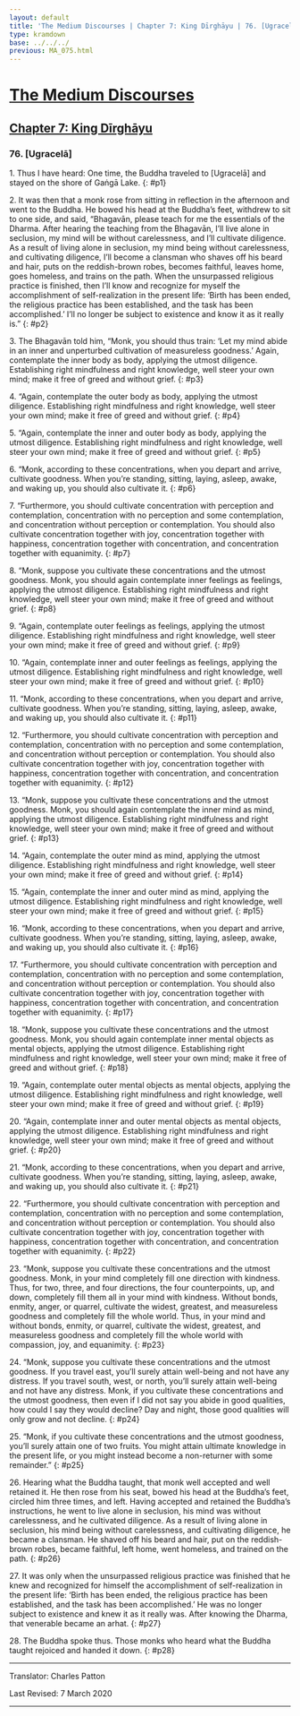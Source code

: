```yaml
---
layout: default
title: 'The Medium Discourses | Chapter 7: King Dīrghāyu | 76. [Ugracelā]'
type: kramdown
base: ../../../
previous: MA_075.html
---
```


# [The Medium Discourses](../../index.html)
## [Chapter 7: King Dīrghāyu](index.html)
### 76. [Ugracelā]

1\. Thus I have heard: One time, the Buddha traveled to [Ugracelā] and stayed on the shore of Gaṅgā Lake.
{: #p1}

2\. It was then that a monk rose from sitting in reflection in the afternoon and went to the Buddha. He bowed his head at the Buddha’s feet, withdrew to sit to one side, and said, “Bhagavān, please teach for me the essentials of the Dharma. After hearing the teaching from the Bhagavān, I’ll live alone in seclusion, my mind will be without carelessness, and I’ll cultivate diligence. As a result of living alone in seclusion, my mind being without carelessness, and cultivating diligence, I’ll become a clansman who shaves off his beard and hair, puts on the reddish-brown robes, becomes faithful, leaves home, goes homeless, and trains on the path. When the unsurpassed religious practice is finished, then I’ll know and recognize for myself the accomplishment of self-realization in the present life: ‘Birth has been ended, the religious practice has been established, and the task has been accomplished.’ I’ll no longer be subject to existence and know it as it really is.”
{: #p2}

3\. The Bhagavān told him, “Monk, you should thus train: ‘Let my mind abide in an inner and unperturbed cultivation of measureless goodness.’ Again, contemplate the inner body as body, applying the utmost diligence. Establishing right mindfulness and right knowledge, well steer your own mind; make it free of greed and without grief.
{: #p3}

4\. “Again, contemplate the outer body as body, applying the utmost diligence. Establishing right mindfulness and right knowledge, well steer your own mind; make it free of greed and without grief.
{: #p4}

5\. “Again, contemplate the inner and outer body as body, applying the utmost diligence. Establishing right mindfulness and right knowledge, well steer your own mind; make it free of greed and without grief.
{: #p5}

6\. “Monk, according to these concentrations, when you depart and arrive, cultivate goodness. When you’re standing, sitting, laying, asleep, awake, and waking up, you should also cultivate it.
{: #p6}

7\. “Furthermore, you should cultivate concentration with perception and contemplation, concentration with no perception and some contemplation, and concentration without perception or contemplation. You should also cultivate concentration together with joy, concentration together with happiness, concentration together with concentration, and concentration together with equanimity.
{: #p7}

8\. “Monk, suppose you cultivate these concentrations and the utmost goodness. Monk, you should again contemplate inner feelings as feelings, applying the utmost diligence. Establishing right mindfulness and right knowledge, well steer your own mind; make it free of greed and without grief.
{: #p8}

9\. “Again, contemplate outer feelings as feelings, applying the utmost diligence. Establishing right mindfulness and right knowledge, well steer your own mind; make it free of greed and without grief.
{: #p9}

10\. “Again, contemplate inner and outer feelings as feelings, applying the utmost diligence. Establishing right mindfulness and right knowledge, well steer your own mind; make it free of greed and without grief.
{: #p10}

11\. “Monk, according to these concentrations, when you depart and arrive, cultivate goodness. When you’re standing, sitting, laying, asleep, awake, and waking up, you should also cultivate it.
{: #p11}

12\. “Furthermore, you should cultivate concentration with perception and contemplation, concentration with no perception and some contemplation, and concentration without perception or contemplation. You should also cultivate concentration together with joy, concentration together with happiness, concentration together with concentration, and concentration together with equanimity.
{: #p12}

13\. “Monk, suppose you cultivate these concentrations and the utmost goodness. Monk, you should again contemplate the inner mind as mind, applying the utmost diligence. Establishing right mindfulness and right knowledge, well steer your own mind; make it free of greed and without grief.
{: #p13}

14\. “Again, contemplate the outer mind as mind, applying the utmost diligence. Establishing right mindfulness and right knowledge, well steer your own mind; make it free of greed and without grief.
{: #p14}

15\. “Again, contemplate the inner and outer mind as mind, applying the utmost diligence. Establishing right mindfulness and right knowledge, well steer your own mind; make it free of greed and without grief.
{: #p15}

16\. “Monk, according to these concentrations, when you depart and arrive, cultivate goodness. When you’re standing, sitting, laying, asleep, awake, and waking up, you should also cultivate it.
{: #p16}

17\. “Furthermore, you should cultivate concentration with perception and contemplation, concentration with no perception and some contemplation, and concentration without perception or contemplation. You should also cultivate concentration together with joy, concentration together with happiness, concentration together with concentration, and concentration together with equanimity.
{: #p17}

18\. “Monk, suppose you cultivate these concentrations and the utmost goodness. Monk, you should again contemplate inner mental objects as mental objects, applying the utmost diligence. Establishing right mindfulness and right knowledge, well steer your own mind; make it free of greed and without grief.
{: #p18}

19\. “Again, contemplate outer mental objects as mental objects, applying the utmost diligence. Establishing right mindfulness and right knowledge, well steer your own mind; make it free of greed and without grief.
{: #p19}

20\. “Again, contemplate inner and outer mental objects as mental objects, applying the utmost diligence. Establishing right mindfulness and right knowledge, well steer your own mind; make it free of greed and without grief.
{: #p20}

21\. “Monk, according to these concentrations, when you depart and arrive, cultivate goodness. When you’re standing, sitting, laying, asleep, awake, and waking up, you should also cultivate it.
{: #p21}

22\. “Furthermore, you should cultivate concentration with perception and contemplation, concentration with no perception and some contemplation, and concentration without perception or contemplation. You should also cultivate concentration together with joy, concentration together with happiness, concentration together with concentration, and concentration together with equanimity.
{: #p22}

23\. “Monk, suppose you cultivate these concentrations and the utmost goodness. Monk, in your mind completely fill one direction with kindness. Thus, for two, three, and four directions, the four counterpoints, up, and down, completely fill them all in your mind with kindness. Without bonds, enmity, anger, or quarrel, cultivate the widest, greatest, and measureless goodness and completely fill the whole world. Thus, in your mind and without bonds, enmity, or quarrel, cultivate the widest, greatest, and measureless goodness and completely fill the whole world with compassion, joy, and equanimity.
{: #p23}

24\. “Monk, suppose you cultivate these concentrations and the utmost goodness. If you travel east, you’ll surely attain well-being and not have any distress. If you travel south, west, or north, you’ll surely attain well-being and not have any distress. Monk, if you cultivate these concentrations and the utmost goodness, then even if I did not say you abide in good qualities, how could I say they would decline? Day and night, those good qualities will only grow and not decline.
{: #p24}

25\. “Monk, if you cultivate these concentrations and the utmost goodness, you’ll surely attain one of two fruits. You might attain ultimate knowledge in the present life, or you might instead become a non-returner with some remainder.”
{: #p25}

26\. Hearing what the Buddha taught, that monk well accepted and well retained it. He then rose from his seat, bowed his head at the Buddha’s feet, circled him three times, and left. Having accepted and retained the Buddha’s instructions, he went to live alone in seclusion, his mind was without carelessness, and he cultivated diligence. As a result of living alone in seclusion, his mind being without carelessness, and cultivating diligence, he became a clansman. He shaved off his beard and hair, put on the reddish-brown robes, became faithful, left home, went homeless, and trained on the path.
{: #p26}

27\. It was only when the unsurpassed religious practice was finished that he knew and recognized for himself the accomplishment of self-realization in the present life: ‘Birth has been ended, the religious practice has been established, and the task has been accomplished.’ He was no longer subject to existence and knew it as it really was. After knowing the Dharma, that venerable became an arhat.
{: #p27}

28\. The Buddha spoke thus. Those monks who heard what the Buddha taught rejoiced and handed it down.
{: #p28}

---

Translator: Charles Patton

Last Revised: 7 March 2020

---
